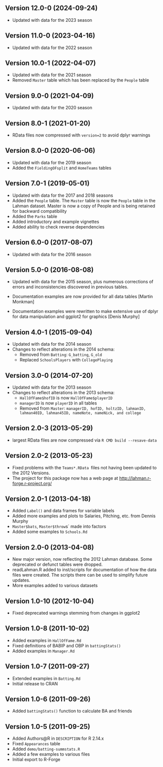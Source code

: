 ## Version 12.0-0 (2024-09-24)
- Updated with data for the 2023 season

## Version 11.0-0 (2023-04-16)
- Updated with data for the 2022 season

## Version 10.0-1 (2022-04-07)
- Updated with data for the 2021 season
- Removed `Master` table which has been replaced by the `People` table

## Version 9.0-0 (2021-04-09)

- Updated with data for the 2020 season

## Version 8.0-1 (2021-01-20)

- RData files now compressed with `version=2` to avoid dplyr warnings

## Version 8.0-0 (2020-06-06)

- Updated with data for the 2019 season
- Added the `FieldingOFsplit` and `HomeTeams` tables

## Version 7.0-1 (2019-05-01)

- Updated with data for the 2017 and 2018 seasons
- Added the `People` table. The `Master` table is now the `People` table in the Lahman dataset. Master is now a copy of People and is being retained for backward compatibility
- Added the `Parks` table
- Added introductory and example vignettes
- Added ability to check reverse dependencies

## Version 6.0-0 (2017-08-07)

- Updated with data for the 2016 season

## Version 5.0-0 (2016-08-08)

- Updated with data for the 2015 season, plus numerous corrections of errors
  and inconsistencies discovered in previous tables.

- Documentation examples are now provided for all data tables [Martin Monkman]

- Documentation examples were rewritten to make extensive use of dplyr for data manipulation
  and ggplot2 for graphics [Denis Murphy]


## Version 4.0-1 (2015-09-04)

- Updated with data for the 2014 season
- Changes to reflect alterations in the 2014 schema:
  - Removed from `Batting`: `G_batting`, `G_old`
  - Replaced `SchoolsPlayers` with `CollegePlaying`

## Version 3.0-0 (2014-07-20)

- Updated with data for the 2013 season
- Changes to reflect alterations in the 2013 schema:
  - `HallOfFame$hofID` is now `HallOfFame$playerID`
  - `managerID` is now `playerID` in all tables
  - Removed from `Master`: `managerID, hofID, holtzID, lahmanID, lahman40ID, lahman45ID, nameNote, nameNick, and college`

## Version 2.0-3 (2013-05-29)

- largest RData files are now compressed via `R CMD build --resave-data`

## Version 2.0-2 (2013-05-23)
- Fixed problems with the `Teams*.RData `files not having been updated to the 2012 Versions.
- The project for this package now has a web page at http://lahman.r-forge.r-project.org/

## Version 2.0-1 (2013-04-18)

- Added `Label()` and data frames for variable labels
- Added more examples and plots to Salaries, Pitching, etc. from Dennis Murphy
- `Master$bats`, `Master$throw`s` made into factors
- Added some examples to `Schools.Rd`

## Version 2.0-0 (2013-04-08)

- New major version, now reflecting the 2012 Lahman database.  Some deprecated or defunct
  tables were dropped.
- readLahman.R added to inst/scripts for documentation of how the data files were created.
  The scripts there can be used to simplify future updates.
- More examples added to various datasets

## Version 1.0-10 (2012-10-04)

- Fixed deprecated warnings stemming from changes in ggplot2

## Version 1.0-8 (2011-10-02)
- Added examples in `HallOfFame.Rd`
- Fixed definitions of BABIP and OBP in `battingStats()`
- Added examples in `Manager.Rd`

## Version 1.0-7 (2011-09-27)
- Extended examples in `Batting.Rd`
- Initial release to CRAN

## Version 1.0-6 (2011-09-26)
- Added `battingStats()` function to calculate BA and friends

## Version 1.0-5 (2011-09-25)
- Added Authors@R in `DESCRIPTION` for R 2.14.x
- Fixed `Appearances` table
- Added `demo/batting-summstats.R`
- Added a few examples to various files
- Initial export to R-Forge
